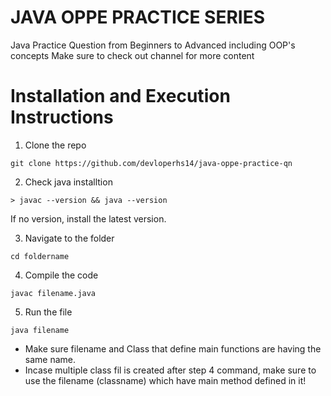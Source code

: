 # JAVA OPPE PRACTICE SERIES

Java Practice Question from Beginners to Advanced including OOP's concepts
Make sure to check out channel for more content

# Installation and Execution Instructions

1. Clone the repo
```shell
git clone https://github.com/devloperhs14/java-oppe-practice-qn
```

2. Check java installtion
```
> javac --version && java --version
```
If no version, install the latest version.

3. Navigate to the folder
```
cd foldername
```
4. Compile the code
```
javac filename.java
```
5. Run the file
```
java filename
```

* Make sure filename and Class that define main functions are having the same name.
* Incase multiple class fil is created after step 4 command, make sure to use the filename (classname) which have main method defined in it!


